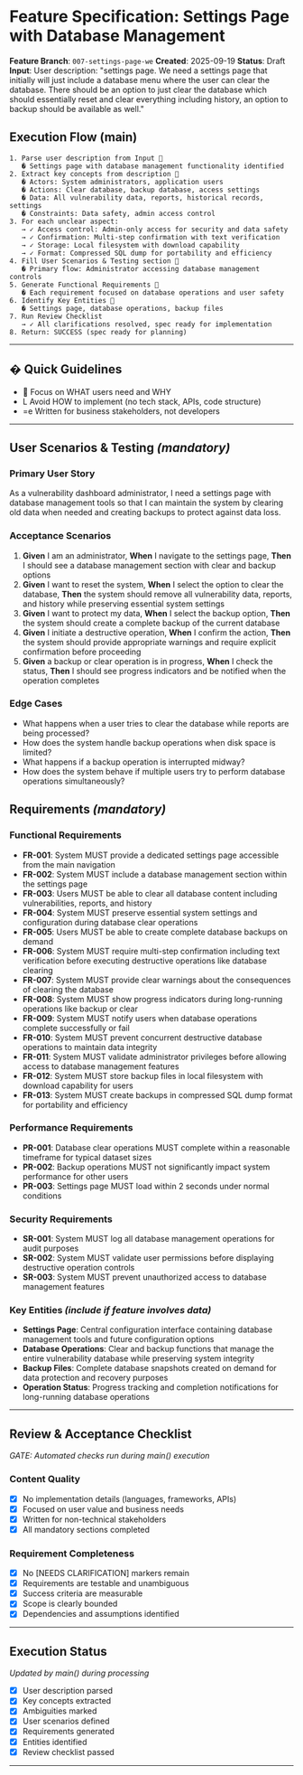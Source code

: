 # Feature Specification: Settings Page with Database Management

**Feature Branch**: `007-settings-page-we`
**Created**: 2025-09-19
**Status**: Draft
**Input**: User description: "settings page. We need a settings page that initially will just include a database menu where the user can clear the database. There should be an option to just clear the database which should essentially reset and clear everything including history, an option to backup should be available as well."

## Execution Flow (main)
```
1. Parse user description from Input 
   � Settings page with database management functionality identified
2. Extract key concepts from description 
   � Actors: System administrators, application users
   � Actions: Clear database, backup database, access settings
   � Data: All vulnerability data, reports, historical records, settings
   � Constraints: Data safety, admin access control
3. For each unclear aspect:
   → ✓ Access control: Admin-only access for security and data safety
   → ✓ Confirmation: Multi-step confirmation with text verification
   → ✓ Storage: Local filesystem with download capability
   → ✓ Format: Compressed SQL dump for portability and efficiency
4. Fill User Scenarios & Testing section 
   � Primary flow: Administrator accessing database management controls
5. Generate Functional Requirements 
   � Each requirement focused on database operations and user safety
6. Identify Key Entities 
   � Settings page, database operations, backup files
7. Run Review Checklist
   → ✓ All clarifications resolved, spec ready for implementation
8. Return: SUCCESS (spec ready for planning)
```

---

## � Quick Guidelines
-  Focus on WHAT users need and WHY
- L Avoid HOW to implement (no tech stack, APIs, code structure)
- =e Written for business stakeholders, not developers

---

## User Scenarios & Testing *(mandatory)*

### Primary User Story
As a vulnerability dashboard administrator, I need a settings page with database management tools so that I can maintain the system by clearing old data when needed and creating backups to protect against data loss.

### Acceptance Scenarios
1. **Given** I am an administrator, **When** I navigate to the settings page, **Then** I should see a database management section with clear and backup options
2. **Given** I want to reset the system, **When** I select the option to clear the database, **Then** the system should remove all vulnerability data, reports, and history while preserving essential system settings
3. **Given** I want to protect my data, **When** I select the backup option, **Then** the system should create a complete backup of the current database
4. **Given** I initiate a destructive operation, **When** I confirm the action, **Then** the system should provide appropriate warnings and require explicit confirmation before proceeding
5. **Given** a backup or clear operation is in progress, **When** I check the status, **Then** I should see progress indicators and be notified when the operation completes

### Edge Cases
- What happens when a user tries to clear the database while reports are being processed?
- How does the system handle backup operations when disk space is limited?
- What happens if a backup operation is interrupted midway?
- How does the system behave if multiple users try to perform database operations simultaneously?

## Requirements *(mandatory)*

### Functional Requirements
- **FR-001**: System MUST provide a dedicated settings page accessible from the main navigation
- **FR-002**: System MUST include a database management section within the settings page
- **FR-003**: Users MUST be able to clear all database content including vulnerabilities, reports, and history
- **FR-004**: System MUST preserve essential system settings and configuration during database clear operations
- **FR-005**: Users MUST be able to create complete database backups on demand
- **FR-006**: System MUST require multi-step confirmation including text verification before executing destructive operations like database clearing
- **FR-007**: System MUST provide clear warnings about the consequences of clearing the database
- **FR-008**: System MUST show progress indicators during long-running operations like backup or clear
- **FR-009**: System MUST notify users when database operations complete successfully or fail
- **FR-010**: System MUST prevent concurrent destructive database operations to maintain data integrity
- **FR-011**: System MUST validate administrator privileges before allowing access to database management features
- **FR-012**: System MUST store backup files in local filesystem with download capability for users
- **FR-013**: System MUST create backups in compressed SQL dump format for portability and efficiency

### Performance Requirements
- **PR-001**: Database clear operations MUST complete within a reasonable timeframe for typical dataset sizes
- **PR-002**: Backup operations MUST not significantly impact system performance for other users
- **PR-003**: Settings page MUST load within 2 seconds under normal conditions

### Security Requirements
- **SR-001**: System MUST log all database management operations for audit purposes
- **SR-002**: System MUST validate user permissions before displaying destructive operation controls
- **SR-003**: System MUST prevent unauthorized access to database management features

### Key Entities *(include if feature involves data)*
- **Settings Page**: Central configuration interface containing database management tools and future configuration options
- **Database Operations**: Clear and backup functions that manage the entire vulnerability database while preserving system integrity
- **Backup Files**: Complete database snapshots created on demand for data protection and recovery purposes
- **Operation Status**: Progress tracking and completion notifications for long-running database operations

---

## Review & Acceptance Checklist
*GATE: Automated checks run during main() execution*

### Content Quality
- [x] No implementation details (languages, frameworks, APIs)
- [x] Focused on user value and business needs
- [x] Written for non-technical stakeholders
- [x] All mandatory sections completed

### Requirement Completeness
- [x] No [NEEDS CLARIFICATION] markers remain
- [x] Requirements are testable and unambiguous
- [x] Success criteria are measurable
- [x] Scope is clearly bounded
- [x] Dependencies and assumptions identified

---

## Execution Status
*Updated by main() during processing*

- [x] User description parsed
- [x] Key concepts extracted
- [x] Ambiguities marked
- [x] User scenarios defined
- [x] Requirements generated
- [x] Entities identified
- [x] Review checklist passed

---